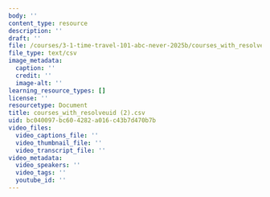 ```yaml
---
body: ''
content_type: resource
description: ''
draft: ''
file: /courses/3-1-time-travel-101-abc-never-2025b/courses_with_resolveuid-2.csv
file_type: text/csv
image_metadata:
  caption: ''
  credit: ''
  image-alt: ''
learning_resource_types: []
license: ''
resourcetype: Document
title: courses_with_resolveuid (2).csv
uid: bc040097-bc60-4282-a016-c43b7d470b7b
video_files:
  video_captions_file: ''
  video_thumbnail_file: ''
  video_transcript_file: ''
video_metadata:
  video_speakers: ''
  video_tags: ''
  youtube_id: ''
---
```

